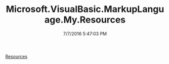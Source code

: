 ﻿---
title: Microsoft.VisualBasic.MarkupLanguage.My.Resources
date: 7/7/2016 5:47:03 PM
---

[Resources](T-Microsoft.VisualBasic.MarkupLanguage.My.Resources.Resources.html)
